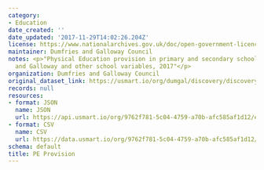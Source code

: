 ```yaml
---
category:
- Education
date_created: ''
date_updated: '2017-11-29T14:02:26.204Z'
license: https://www.nationalarchives.gov.uk/doc/open-government-licence/version/3/
maintainer: Dumfries and Galloway Council
notes: <p>"Physical Education provision in primary and secondary schools in Dumfries
  and Galloway and other school variables, 2017"</p>
organization: Dumfries and Galloway Council
original_dataset_link: https://usmart.io/org/dumgal/discovery/discovery-view-detail/7664f600-29a7-4c95-9a2a-8b1a433ad54b
records: null
resources:
- format: JSON
  name: JSON
  url: https://api.usmart.io/org/9762f781-5c04-4759-a70b-afc585af1d12/e2ccd990-359d-4ebd-b1d4-2c67e4830a3e/1/urql
- format: CSV
  name: CSV
  url: https://data.usmart.io/org/9762f781-5c04-4759-a70b-afc585af1d12/resource?resourceGUID=2d7dc236-7e75-4c27-a60f-2000d039dda2
schema: default
title: PE Provision
---
```

